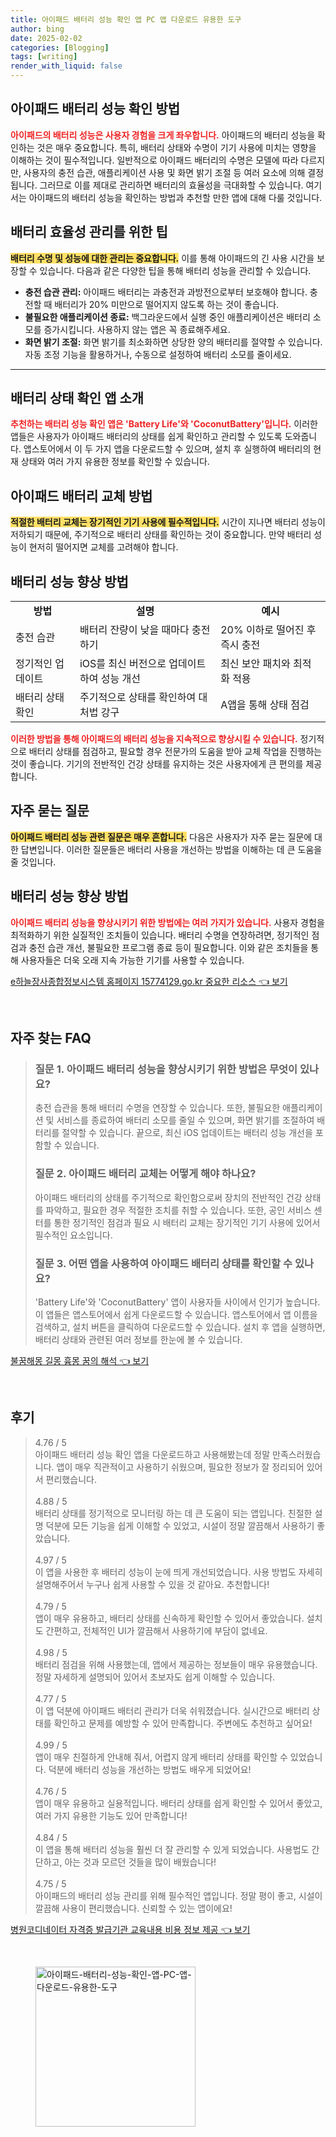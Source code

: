 ```yaml
---
title: 아이패드 배터리 성능 확인 앱 PC 앱 다운로드 유용한 도구
author: bing
date: 2025-02-02
categories: [Blogging]
tags: [writing]
render_with_liquid: false
---
```



<h2 id='아이패드_배터리_성능_확인'>아이패드 배터리 성능 확인 방법</h2>

<p><b><span style="color: #ee2323;">아이패드의 배터리 성능은 사용자 경험을 크게 좌우합니다.</span></b> 아이패드의 배터리 성능을 확인하는 것은 매우 중요합니다. 특히, 배터리 상태와 수명이 기기 사용에 미치는 영향을 이해하는 것이 필수적입니다. 일반적으로 아이패드 배터리의 수명은 모델에 따라 다르지만, 사용자의 충전 습관, 애플리케이션 사용 및 화면 밝기 조절 등 여러 요소에 의해 결정됩니다. 그러므로 이를 제대로 관리하면 배터리의 효율성을 극대화할 수 있습니다. 여기서는 아이패드의 배터리 성능을 확인하는 방법과 추천할 만한 앱에 대해 다룰 것입니다.</p>

<h2 id='배터리_효율성_관리를_위한_팁'>배터리 효율성 관리를 위한 팁</h2>

<p><b><span style="background-color: #ffe066;">배터리 수명 및 성능에 대한 관리는 중요합니다.</span></b> 이를 통해 아이패드의 긴 사용 시간을 보장할 수 있습니다. 다음과 같은 다양한 팁을 통해 배터리 성능을 관리할 수 있습니다.</p>

<ul>
    <li><b>충전 습관 관리:</b> 아이패드 배터리는 과충전과 과방전으로부터 보호해야 합니다. 충전할 때 배터리가 20% 미만으로 떨어지지 않도록 하는 것이 좋습니다.</li>
    <li><b>불필요한 애플리케이션 종료:</b> 백그라운드에서 실행 중인 애플리케이션은 배터리 소모를 증가시킵니다. 사용하지 않는 앱은 꼭 종료해주세요.</li>
    <li><b>화면 밝기 조절:</b> 화면 밝기를 최소화하면 상당한 양의 배터리를 절약할 수 있습니다. 자동 조정 기능을 활용하거나, 수동으로 설정하여 배터리 소모를 줄이세요.</li>
</ul>

<hr />

<h2 id='배터리_상태_확인_앱_소개'>배터리 상태 확인 앱 소개</h2>

<p><b><span style="color: #ee2323;">추천하는 배터리 성능 확인 앱은 'Battery Life'와 'CoconutBattery'입니다.</span></b> 이러한 앱들은 사용자가 아이패드 배터리의 상태를 쉽게 확인하고 관리할 수 있도록 도와줍니다. 앱스토어에서 이 두 가지 앱을 다운로드할 수 있으며, 설치 후 실행하여 배터리의 현재 상태와 여러 가지 유용한 정보를 확인할 수 있습니다.</p>

<h2 id='아이패드_배터리_교체_방법'>아이패드 배터리 교체 방법</h2>

<p><b><span style="background-color: #ffe066;">적절한 배터리 교체는 장기적인 기기 사용에 필수적입니다.</span></b> 시간이 지나면 배터리 성능이 저하되기 때문에, 주기적으로 배터리 상태를 확인하는 것이 중요합니다. 만약 배터리 성능이 현저히 떨어지면 교체를 고려해야 합니다.</p>

<h2 id='배터리_성능_향상_방법'>배터리 성능 향상 방법</h2>

<table>
    <tr>
        <td style="text-align: center; height: 17px;"><b>방법</b></td>
        <td style="text-align: center; height: 17px;"><b>설명</b></td>
        <td style="text-align: center; height: 17px;"><b>예시</b></td>
    </tr>
    <tr>
        <td>충전 습관</td>
        <td>배터리 잔량이 낮을 때마다 충전하기</td>
        <td>20% 이하로 떨어진 후 즉시 충전</td>
    </tr>
    <tr>
        <td>정기적인 업데이트</td>
        <td>iOS를 최신 버전으로 업데이트하여 성능 개선</td>
        <td>최신 보안 패치와 최적화 적용</td>
    </tr>
    <tr>
        <td>배터리 상태 확인</td>
        <td>주기적으로 상태를 확인하여 대처법 강구</td>
        <td>A앱을 통해 상태 점검</td>
    </tr>
</table>

<p><b><span style="color: #ee2323;">이러한 방법을 통해 아이패드의 배터리 성능을 지속적으로 향상시킬 수 있습니다.</span></b> 정기적으로 배터리 상태를 점검하고, 필요할 경우 전문가의 도움을 받아 교체 작업을 진행하는 것이 좋습니다. 기기의 전반적인 건강 상태를 유지하는 것은 사용자에게 큰 편의를 제공합니다.</p>

<h2 id='자주_묻는_질문'>자주 묻는 질문</h2>

<p><b><span style="background-color: #ffe066;">아이패드 배터리 성능 관련 질문은 매우 흔합니다.</span></b> 다음은 사용자가 자주 묻는 질문에 대한 답변입니다. 이러한 질문들은 배터리 사용을 개선하는 방법을 이해하는 데 큰 도움을 줄 것입니다.</p>

<h2 id='배터리_성능_향상_방법'>배터리 성능 향상 방법</h2>

<p><b><span style="color: #ee2323;">아이패드 배터리 성능을 향상시키기 위한 방법에는 여러 가지가 있습니다.</span></b> 사용자 경험을 최적화하기 위한 실질적인 조치들이 있습니다. 배터리 수명을 연장하려면, 정기적인 점검과 충전 습관 개선, 불필요한 프로그램 종료 등이 필요합니다. 이와 같은 조치들을 통해 사용자들은 더욱 오래 지속 가능한 기기를 사용할 수 있습니다.</p>


<p><a class="click-button" title="e하늘장사종합정보시스템 홈페이지 15774129.go.kr 중요한 리소스" href="https://aptwhite.github.io/posts/e%ED%95%98%EB%8A%98%EC%9E%A5%EC%82%AC%EC%A2%85%ED%95%A9%EC%A0%95%EB%B3%B4%EC%8B%9C%EC%8A%A4%ED%85%9C-%ED%99%88%ED%8E%98%EC%9D%B4%EC%A7%80-15774129.go.kr-%EC%A4%91%EC%9A%94%ED%95%9C-%EB%A6%AC%EC%86%8C%EC%8A%A4/" rel="dofollow">e하늘장사종합정보시스템 홈페이지 15774129.go.kr 중요한 리소스 👈 보기</a></p><br>
<h2 id='자주_찾는_FAQ'>자주 찾는 FAQ</h2>
<div itemscope="" itemtype="https://schema.org/FAQPage"> 
<blockquote> 
<div itemscope="" itemprop="mainEntity" itemtype="https://schema.org/Question"> 
<h3 itemprop="name">질문 1. 아이패드 배터리 성능을 향상시키기 위한 방법은 무엇이 있나요?</h3> 
<div itemscope="" itemprop="acceptedAnswer" itemtype="https://schema.org/Answer"> 
<span itemprop="text"> 
<p>충전 습관을 통해 배터리 수명을 연장할 수 있습니다. 또한, 불필요한 애플리케이션 및 서비스를 종료하여 배터리 소모를 줄일 수 있으며, 화면 밝기를 조절하여 배터리를 절약할 수 있습니다. 끝으로, 최신 iOS 업데이트는 배터리 성능 개선을 포함할 수 있습니다.</p> 
</span> 
</div> 
</div> 

<div itemscope="" itemprop="mainEntity" itemtype="https://schema.org/Question"> 
<h3 itemprop="name">질문 2. 아이패드 배터리 교체는 어떻게 해야 하나요?</h3> 
<div itemscope="" itemprop="acceptedAnswer" itemtype="https://schema.org/Answer"> 
<span itemprop="text"> 
<p>아이패드 배터리의 상태를 주기적으로 확인함으로써 장치의 전반적인 건강 상태를 파악하고, 필요한 경우 적절한 조치를 취할 수 있습니다. 또한, 공인 서비스 센터를 통한 정기적인 점검과 필요 시 배터리 교체는 장기적인 기기 사용에 있어서 필수적인 요소입니다.</p> 
</span> 
</div> 
</div> 

<div itemscope="" itemprop="mainEntity" itemtype="https://schema.org/Question"> 
<h3 itemprop="name">질문 3. 어떤 앱을 사용하여 아이패드 배터리 상태를 확인할 수 있나요?</h3> 
<div itemscope="" itemprop="acceptedAnswer" itemtype="https://schema.org/Answer"> 
<span itemprop="text"> 
<p>'Battery Life'와 'CoconutBattery' 앱이 사용자들 사이에서 인기가 높습니다. 이 앱들은 앱스토어에서 쉽게 다운로드할 수 있습니다. 앱스토어에서 앱 이름을 검색하고, 설치 버튼을 클릭하여 다운로드할 수 있습니다. 설치 후 앱을 실행하면, 배터리 상태와 관련된 여러 정보를 한눈에 볼 수 있습니다.</p> 
</span> 
</div> 
</div> 
</blockquote> 
</div>
<p><a class="click-button" title="불꿈해몽 길몽 흉몽 꿈의 해석" href="https://aptwhite.github.io/posts/%EB%B6%88%EA%BF%88%ED%95%B4%EB%AA%BD-%EA%B8%B8%EB%AA%BD-%ED%9D%89%EB%AA%BD-%EA%BF%88%EC%9D%98-%ED%95%B4%EC%84%9D/" rel="dofollow">불꿈해몽 길몽 흉몽 꿈의 해석 👈 보기</a></p><br>
<h2 id='후기'>후기</h2>
<div itemscope itemtype="https://schema.org/Product">
  <blockquote>
  <div itemprop="review" itemscope itemtype="https://schema.org/Review">
      <div itemprop="reviewRating" itemscope itemtype="https://schema.org/Rating"> <span itemprop="ratingValue">4.76</span> / <span itemprop="bestRating">5</span> </div>
      <span itemprop="reviewBody">아이패드 배터리 성능 확인 앱을 다운로드하고 사용해봤는데 정말 만족스러웠습니다. 앱이 매우 직관적이고 사용하기 쉬웠으며, 필요한 정보가 잘 정리되어 있어서 편리했습니다.</span>
  </div>
  <br>
  <div itemprop="review" itemscope itemtype="https://schema.org/Review">
      <div itemprop="reviewRating" itemscope itemtype="https://schema.org/Rating"> <span itemprop="ratingValue">4.88</span> / <span itemprop="bestRating">5</span> </div>
      <span itemprop="reviewBody">배터리 상태를 정기적으로 모니터링 하는 데 큰 도움이 되는 앱입니다. 친절한 설명 덕분에 모든 기능을 쉽게 이해할 수 있었고, 시설이 정말 깔끔해서 사용하기 좋았습니다.</span>
  </div>
  <br>
  <div itemprop="review" itemscope itemtype="https://schema.org/Review">
      <div itemprop="reviewRating" itemscope itemtype="https://schema.org/Rating"> <span itemprop="ratingValue">4.97</span> / <span itemprop="bestRating">5</span> </div>
      <span itemprop="reviewBody">이 앱을 사용한 후 배터리 성능이 눈에 띄게 개선되었습니다. 사용 방법도 자세히 설명해주어서 누구나 쉽게 사용할 수 있을 것 같아요. 추천합니다!</span>
  </div>
  <br>
  <div itemprop="review" itemscope itemtype="https://schema.org/Review">
      <div itemprop="reviewRating" itemscope itemtype="https://schema.org/Rating"> <span itemprop="ratingValue">4.79</span> / <span itemprop="bestRating">5</span> </div>
      <span itemprop="reviewBody">앱이 매우 유용하고, 배터리 상태를 신속하게 확인할 수 있어서 좋았습니다. 설치도 간편하고, 전체적인 UI가 깔끔해서 사용하기에 부담이 없네요.</span>
  </div>
  <br>
  <div itemprop="review" itemscope itemtype="https://schema.org/Review">
      <div itemprop="reviewRating" itemscope itemtype="https://schema.org/Rating"> <span itemprop="ratingValue">4.98</span> / <span itemprop="bestRating">5</span> </div>
      <span itemprop="reviewBody">배터리 점검을 위해 사용했는데, 앱에서 제공하는 정보들이 매우 유용했습니다. 정말 자세하게 설명되어 있어서 초보자도 쉽게 이해할 수 있습니다.</span>
  </div>
  <br>
  <div itemprop="review" itemscope itemtype="https://schema.org/Review">
      <div itemprop="reviewRating" itemscope itemtype="https://schema.org/Rating"> <span itemprop="ratingValue">4.77</span> / <span itemprop="bestRating">5</span> </div>
      <span itemprop="reviewBody">이 앱 덕분에 아이패드 배터리 관리가 더욱 쉬워졌습니다. 실시간으로 배터리 상태를 확인하고 문제를 예방할 수 있어 만족합니다. 주변에도 추천하고 싶어요!</span>
  </div>
  <br>
  <div itemprop="review" itemscope itemtype="https://schema.org/Review">
      <div itemprop="reviewRating" itemscope itemtype="https://schema.org/Rating"> <span itemprop="ratingValue">4.99</span> / <span itemprop="bestRating">5</span> </div>
      <span itemprop="reviewBody">앱이 매우 친절하게 안내해 줘서, 어렵지 않게 배터리 상태를 확인할 수 있었습니다. 덕분에 배터리 성능을 개선하는 방법도 배우게 되었어요!</span>
  </div>
  <br>
  <div itemprop="review" itemscope itemtype="https://schema.org/Review">
      <div itemprop="reviewRating" itemscope itemtype="https://schema.org/Rating"> <span itemprop="ratingValue">4.76</span> / <span itemprop="bestRating">5</span> </div>
      <span itemprop="reviewBody">앱이 매우 유용하고 실용적입니다. 배터리 상태를 쉽게 확인할 수 있어서 좋았고, 여러 가지 유용한 기능도 있어 만족합니다!</span>
  </div>
  <br>
  <div itemprop="review" itemscope itemtype="https://schema.org/Review">
      <div itemprop="reviewRating" itemscope itemtype="https://schema.org/Rating"> <span itemprop="ratingValue">4.84</span> / <span itemprop="bestRating">5</span> </div>
      <span itemprop="reviewBody">이 앱을 통해 배터리 성능을 훨씬 더 잘 관리할 수 있게 되었습니다. 사용법도 간단하고, 아는 것과 모르던 것들을 많이 배웠습니다!</span>
  </div>
  <br>
  <div itemprop="review" itemscope itemtype="https://schema.org/Review">
      <div itemprop="reviewRating" itemscope itemtype="https://schema.org/Rating"> <span itemprop="ratingValue">4.75</span> / <span itemprop="bestRating">5</span> </div>
      <span itemprop="reviewBody">아이패드의 배터리 성능 관리를 위해 필수적인 앱입니다. 정말 평이 좋고, 시설이 깔끔해 사용이 편리했습니다. 신뢰할 수 있는 앱이에요!</span>
  </div>
  </blockquote>
</div>
<p><a class="click-button" title="병원코디네이터 자격증 발급기관 교육내용 비용 정보 제공" href="https://aptwhite.github.io/posts/%EB%B3%91%EC%9B%90%EC%BD%94%EB%94%94%EB%84%A4%EC%9D%B4%ED%84%B0-%EC%9E%90%EA%B2%A9%EC%A6%9D-%EB%B0%9C%EA%B8%89%EA%B8%B0%EA%B4%80-%EA%B5%90%EC%9C%A1%EB%82%B4%EC%9A%A9-%EB%B9%84%EC%9A%A9-%EC%A0%95%EB%B3%B4-%EC%A0%9C%EA%B3%B5/" rel="dofollow">병원코디네이터 자격증 발급기관 교육내용 비용 정보 제공 👈 보기</a></p><br>
<figure class="image"><img src="https://aptwhite.github.io/assets/img/thumbnail/아이패드-배터리-성능-확인-앱-PC-앱-다운로드-유용한-도구.webp" alt="아이패드-배터리-성능-확인-앱-PC-앱-다운로드-유용한-도구" width="256" height="256"></figure>